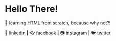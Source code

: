 # Hello There!
🧠 learning HTML from scratch, because why not?!

👔 [linkedin][linkedin] **|** 
:eyeglasses: [facebook][facebook] **|** 
📷 [instagram][instagram] **|** 
🐦 [twitter][twitter]


[twitter]: https://twitter.com/victoriensuk
[instagram]: https://www.instagram.com/victoriensukarieh/
[linkedin]: https://www.linkedin.com/in/victorien-sukarieh/
[facebook]: https://www.facebook.com/vsukarieh/
